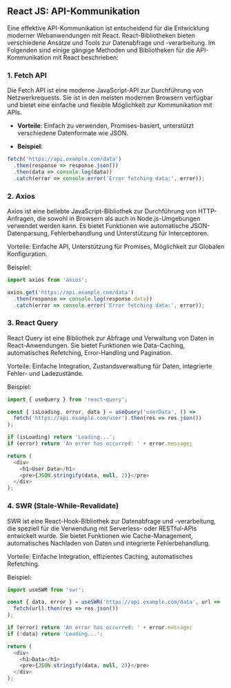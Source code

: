 ## React JS: API-Kommunikation

Eine effektive API-Kommunikation ist entscheidend für die Entwicklung moderner Webanwendungen mit React. React-Bibliotheken bieten verschiedene Ansätze und Tools zur Datenabfrage und -verarbeitung. Im Folgenden sind einige gängige Methoden und Bibliotheken für die API-Kommunikation mit React beschrieben:

### 1. Fetch API

Die Fetch API ist eine moderne JavaScript-API zur Durchführung von Netzwerkrequests. Sie ist in den meisten modernen Browsern verfügbar und bietet eine einfache und flexible Möglichkeit zur Kommunikation mit APIs.

- **Vorteile**: Einfach zu verwenden, Promises-basiert, unterstützt verschiedene Datenformate wie JSON.

- **Beispiel**:

```javascript
fetch('https://api.example.com/data')
  .then(response => response.json())
  .then(data => console.log(data))
  .catch(error => console.error('Error fetching data:', error));
```

### 2. Axios
Axios ist eine beliebte JavaScript-Bibliothek zur Durchführung von HTTP-Anfragen, die sowohl in Browsern als auch in Node.js-Umgebungen verwendet werden kann. Es bietet Funktionen wie automatische JSON-Datenparsung, Fehlerbehandlung und Unterstützung für Interceptoren.

Vorteile: Einfache API, Unterstützung für Promises, Möglichkeit zur Globalen Konfiguration.

Beispiel:

```javascript
import axios from 'axios';

axios.get('https://api.example.com/data')
  .then(response => console.log(response.data))
  .catch(error => console.error('Error fetching data:', error));
```

### 3. React Query
React Query ist eine Bibliothek zur Abfrage und Verwaltung von Daten in React-Anwendungen. Sie bietet Funktionen wie Data-Caching, automatisches Refetching, Error-Handling und Pagination.

Vorteile: Einfache Integration, Zustandsverwaltung für Daten, integrierte Fehler- und Ladezustände.

Beispiel:

```javascript
import { useQuery } from 'react-query';

const { isLoading, error, data } = useQuery('userData', () =>
  fetch('https://api.example.com/user').then(res => res.json())
);

if (isLoading) return 'Loading...';
if (error) return 'An error has occurred: ' + error.message;

return (
  <div>
    <h1>User Data</h1>
    <pre>{JSON.stringify(data, null, 2)}</pre>
  </div>
);
```

### 4. SWR (Stale-While-Revalidate)
SWR ist eine React-Hook-Bibliothek zur Datenabfrage und -verarbeitung, die speziell für die Verwendung mit Serverless- oder RESTful-APIs entwickelt wurde. Sie bietet Funktionen wie Cache-Management, automatisches Nachladen von Daten und integrierte Fehlerbehandlung.

Vorteile: Einfache Integration, effizientes Caching, automatisches Refetching.

Beispiel:

```javascript
import useSWR from 'swr';

const { data, error } = useSWR('https://api.example.com/data', url =>
  fetch(url).then(res => res.json())
);

if (error) return 'An error has occurred: ' + error.message;
if (!data) return 'Loading...';

return (
  <div>
    <h1>Data</h1>
    <pre>{JSON.stringify(data, null, 2)}</pre>
  </div>
);
```
